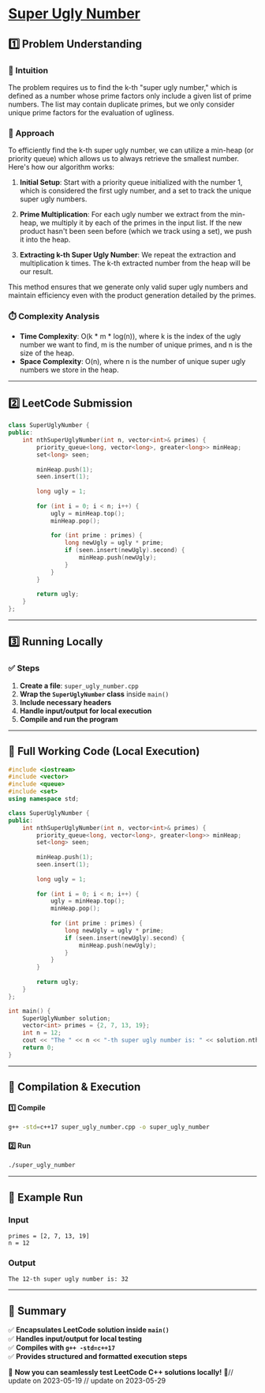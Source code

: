 # **[Super Ugly Number](https://leetcode.com/problems/super-ugly-number/description/)**  

## **1️⃣ Problem Understanding**  
### **📌 Intuition**  
The problem requires us to find the k-th "super ugly number," which is defined as a number whose prime factors only include a given list of prime numbers. The list may contain duplicate primes, but we only consider unique prime factors for the evaluation of ugliness.

### **🚀 Approach**  
To efficiently find the k-th super ugly number, we can utilize a min-heap (or priority queue) which allows us to always retrieve the smallest number. Here's how our algorithm works:

1. **Initial Setup**: Start with a priority queue initialized with the number 1, which is considered the first ugly number, and a set to track the unique super ugly numbers.
  
2. **Prime Multiplication**: For each ugly number we extract from the min-heap, we multiply it by each of the primes in the input list. If the new product hasn't been seen before (which we track using a set), we push it into the heap.

3. **Extracting k-th Super Ugly Number**: We repeat the extraction and multiplication k times. The k-th extracted number from the heap will be our result.

This method ensures that we generate only valid super ugly numbers and maintain efficiency even with the product generation detailed by the primes.

### **⏱️ Complexity Analysis**  
- **Time Complexity**: O(k * m * log(n)), where k is the index of the ugly number we want to find, m is the number of unique primes, and n is the size of the heap.
- **Space Complexity**: O(n), where n is the number of unique super ugly numbers we store in the heap.

---  

## **2️⃣ LeetCode Submission**  
```cpp
class SuperUglyNumber {
public:
    int nthSuperUglyNumber(int n, vector<int>& primes) {
        priority_queue<long, vector<long>, greater<long>> minHeap;
        set<long> seen;
        
        minHeap.push(1);
        seen.insert(1);
        
        long ugly = 1;
        
        for (int i = 0; i < n; i++) {
            ugly = minHeap.top();
            minHeap.pop();
            
            for (int prime : primes) {
                long newUgly = ugly * prime;
                if (seen.insert(newUgly).second) {
                    minHeap.push(newUgly);
                }
            }
        }
        
        return ugly;
    }
};
```  

---  

## **3️⃣ Running Locally**  
### **✅ Steps**  
1. **Create a file**: `super_ugly_number.cpp`  
2. **Wrap the `SuperUglyNumber` class** inside `main()`  
3. **Include necessary headers**  
4. **Handle input/output for local execution**  
5. **Compile and run the program**  

---  

## **📝 Full Working Code (Local Execution)**  
```cpp
#include <iostream>
#include <vector>
#include <queue>
#include <set>
using namespace std;

class SuperUglyNumber {
public:
    int nthSuperUglyNumber(int n, vector<int>& primes) {
        priority_queue<long, vector<long>, greater<long>> minHeap;
        set<long> seen;
        
        minHeap.push(1);
        seen.insert(1);
        
        long ugly = 1;
        
        for (int i = 0; i < n; i++) {
            ugly = minHeap.top();
            minHeap.pop();
            
            for (int prime : primes) {
                long newUgly = ugly * prime;
                if (seen.insert(newUgly).second) {
                    minHeap.push(newUgly);
                }
            }
        }
        
        return ugly;
    }
};

int main() {
    SuperUglyNumber solution;
    vector<int> primes = {2, 7, 13, 19};
    int n = 12;
    cout << "The " << n << "-th super ugly number is: " << solution.nthSuperUglyNumber(n, primes) << endl;
    return 0;
}
```  

---  

## **🔧 Compilation & Execution**  
#### **1️⃣ Compile**  
```bash
g++ -std=c++17 super_ugly_number.cpp -o super_ugly_number
```  

#### **2️⃣ Run**  
```bash
./super_ugly_number
```  

---  

## **🎯 Example Run**  
### **Input**  
```
primes = [2, 7, 13, 19]
n = 12
```  
### **Output**  
```
The 12-th super ugly number is: 32
```  

---  

## **📌 Summary**  
✅ **Encapsulates LeetCode solution inside `main()`**  
✅ **Handles input/output for local testing**  
✅ **Compiles with `g++ -std=c++17`**  
✅ **Provides structured and formatted execution steps**  

🚀 **Now you can seamlessly test LeetCode C++ solutions locally!** 🚀// update on 2023-05-19
// update on 2023-05-29
